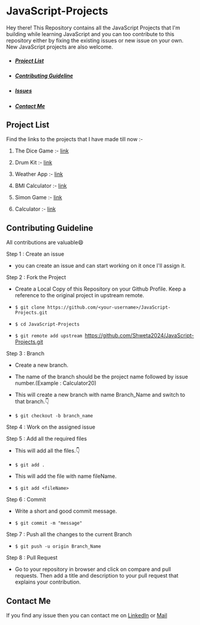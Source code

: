 # JavaScript-Projects

Hey there! This Repository contains all the JavaScript Projects that I'm building while learning JavaScript and you can too contribute to this repository either by fixing the existing issues or new issue on your own. New JavaScript projects are also welcome.

- ##### [Project List](#project-list)
- ##### [Contributing Guideline](#contributing-guideline)
- ##### [Issues](https://github.com/Shweta2024/JavaScript-Projects/issues)
- ##### [Contact Me](#contact-me)


## Project List

Find the links to the projects that I have made till now :- 

1) The Dice Game :- [link](https://shweta2024.github.io/JavaScript-Projects/The-Dice-Game/)

2) Drum Kit :- [link](https://shweta2024.github.io/JavaScript-Projects/Drum-Kit/)

3) Weather App :- [link](https://shweta2024.github.io/JavaScript-Projects/Weather-App/)

4) BMI Calculator :- [link](https://shweta2024.github.io/JavaScript-Projects/BMI-calculator/)

5) Simon Game :- [link](https://shweta2024.github.io/JavaScript-Projects/Simon-Game/)

6) Calculator :- [link](https://shweta2024.github.io/JavaScript-Projects/Calculator/)



## Contributing Guideline

All contributions are valuable😄

Step 1 : Create an issue
- you can create an issue and can start working on it once I'll assign it.

Step 2 : Fork the Project

- Create a Local Copy of this Repository on your Github Profile. Keep a reference to the original project in upstream remote.

- ```$ git clone https://github.com/<your-username>/JavaScript-Projects.git```

- ```$ cd JavaScript-Projects```

- ```$ git remote add upstream ```https://github.com/Shweta2024/JavaScript-Projects.git
  
  
Step 3 : Branch
 
- Create a new branch.

- The name of the branch should be the project name followed by issue number.(Example : Calculator20)

- This will create a new branch with name Branch_Name and switch to that branch.👇

- ```$ git checkout -b branch_name```
 
Step 4 : Work on the assigned issue
  
Step 5 : Add all the required files

- This will add all the files.👇
  
- ```$ git add .```

- This will add the file with name fileName.

  
- ```$ git add <fileName>```
  
Step 6 : Commit

- Write a short and good commit message.

- ```$ git commit -m "message"```

Step 7 : Push all the changes to the current Branch
  
- ```$ git push -u origin Branch_Name```

Step 8 : Pull Request

- Go to your repository in browser and click on compare and pull requests. 
Then add a title and description to your pull request that explains your contribution.


## Contact Me

If you find any issue then you can contact me on [LinkedIn](https://www.linkedin.com/in/shweta-bhagat-5a3969200/) or [Mail](bhagatshweta0216@gmail.com)
